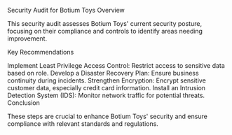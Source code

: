 Security Audit for Botium Toys
Overview

This security audit assesses Botium Toys' current security posture, focusing on their compliance and controls to identify areas needing improvement.

Key Recommendations

Implement Least Privilege Access Control: Restrict access to sensitive data based on role.
Develop a Disaster Recovery Plan: Ensure business continuity during incidents.
Strengthen Encryption: Encrypt sensitive customer data, especially credit card information.
Install an Intrusion Detection System (IDS): Monitor network traffic for potential threats.
Conclusion

These steps are crucial to enhance Botium Toys' security and ensure compliance with relevant standards and regulations.







